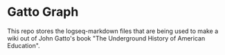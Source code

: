 # Gatto Graph

This repo stores the logseq-markdown files that are being used to make a wiki out of John Gatto's book "The Underground History of American Education".
